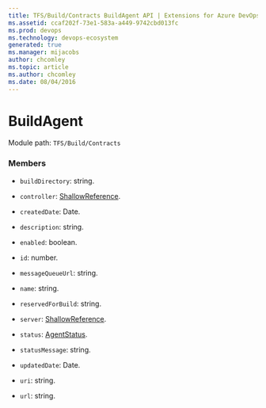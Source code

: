 ```yaml
---
title: TFS/Build/Contracts BuildAgent API | Extensions for Azure DevOps Services
ms.assetid: ccaf202f-73e1-583a-a449-9742cbd013fc
ms.prod: devops
ms.technology: devops-ecosystem
generated: true
ms.manager: mijacobs
author: chcomley
ms.topic: article
ms.author: chcomley
ms.date: 08/04/2016
---
```


# BuildAgent

Module path: `TFS/Build/Contracts`


### Members

* `buildDirectory`: string. 

* `controller`: [ShallowReference](./ShallowReference.md). 

* `createdDate`: Date. 

* `description`: string. 

* `enabled`: boolean. 

* `id`: number. 

* `messageQueueUrl`: string. 

* `name`: string. 

* `reservedForBuild`: string. 

* `server`: [ShallowReference](./ShallowReference.md). 

* `status`: [AgentStatus](./AgentStatus.md). 

* `statusMessage`: string. 

* `updatedDate`: Date. 

* `uri`: string. 

* `url`: string. 

